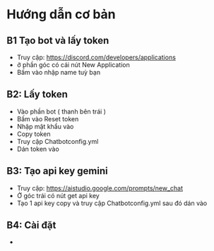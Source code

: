 # Hướng dẫn cơ bản
## B1 Tạo bot và lấy token
+ Truy cập: https://discord.com/developers/applications
+ ở phần góc có cái nút New Application
+ Bấm vào nhập name tuỳ bạn
## B2: Lấy token
+ Vào phần bot ( thanh bên trái )
+ Bấm vào Reset token
+ Nhập mật khẩu vào
+ Copy token
+ Truy cập Chatbotconfig.yml
+ Dán token vào
## B3: Tạo api key gemini
+ Truy cập: https://aistudio.google.com/prompts/new_chat
+ Ở góc trái có nút get api key
+ Tạo 1 api key copy và truy cập Chatbotconfig.yml sau đó dán vào
## B4: Cài đặt
+
